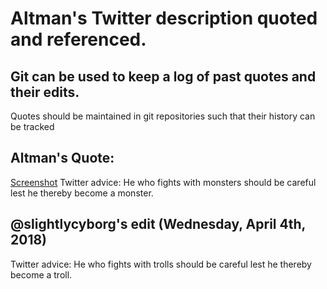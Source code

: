 # Altman's Twitter description quoted and referenced.
## Git can be used to keep a log of past quotes and their edits.
Quotes should be maintained in git repositories such that their history can be tracked


## Altman's Quote:
[Screenshot](./Screenshot_2018-04-04-22-07-13.png)
Twitter advice: He who fights with monsters should be careful lest he thereby become a monster.


## @slightlycyborg's edit (Wednesday, April 4th, 2018)
Twitter advice: He who fights with trolls should be careful lest he thereby become a troll.
